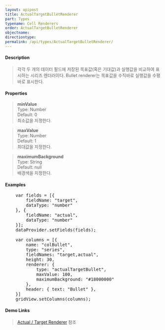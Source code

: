 ```yaml
---
layout: apipost
title: ActualTargetBulletRenderer
part: Types
typename: Cell Renderers
order: ActualTargetBulletRenderer
objectname: 
directiontype: 
permalink: /api/types/ActualTargetBulletRenderer/
---
```


#### Description

> 각각 두 개의 데이터 필드에 저장된 목표값(혹은 기대값)과 실행값을 비교하여 표시하는 시리즈 렌더러이다. 
> Bullet renderer는 목표값을 수직바로 실행값을 수평바로 표시한다. 

#### Properties

> **minValue**  
> Type: Number  
> Default: 0  
> 최소값을 지정한다.  

> **maxValue**  
> Type: Number  
> Default: 1  
> 최대값을 지정한다.  

> **maximumBackground**  
> Type: String  
> Default: null  
> 배경색을 지정한다.  

#### Examples   

<pre class="prettyprint">
	var fields = [{
	    fieldName: "target",
	    dataType: "number"
	}, {
	    fieldName: "actual",
	    dataType: "number"
	}];
	dataProvider.setFields(fields);
	
	var columns = [{
	    name: "colBullet",
	    type: "series",
	    fieldNames: "target,actual",
	    height: 30,
	    renderer: {
	        type: "actualTargetBullet",
	        maxValue: 100,
	        maximumBackground: "#18000000"
	    },
	    header: { text: "Bullet" },
	}]
	gridView.setColumns(columns);
</pre>

#### Demo Links

> [Actual / Target Renderer](http://demo.realgrid.com/Demo/ActualTargetRenderer) 참조  

